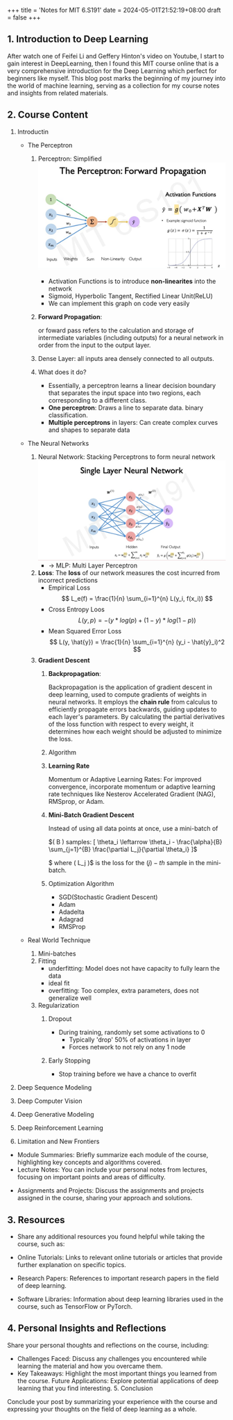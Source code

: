 +++
title = 'Notes for MIT 6.S191'
date = 2024-05-01T21:52:19+08:00
draft = false
+++

## 1. Introduction to Deep Learning

After watch one of Feifei Li and Geffery Hinton's video on Youtube, I start to gain interest in DeepLearning, then I found this MIT course online that is a very comprehensive introduction for the Deep Learning which perfect for beginners like myself. This blog post marks the beginning of my journey into the world of machine learning, serving as a collection for my course notes and insights from related materials.

## 2. Course Content

1. Introductin
    - The Perceptron
        1. Perceptron: Simplified
            ![alt text](/MIT6.S191/perceptron.png)
            * Activation Functions is to introduce **non-linearites** into the network
            * Sigmoid, Hyperbolic Tangent, Rectified Linear Unit(ReLU)
            * We can implement this graph on code very easily
        2. **Forward Propagation**:

            or foward pass refers to the calculation and storage of intermediate variables (including outputs) for a neural network in order from the input to the output layer.

        2. Dense Layer: all inputs area densely connected to all outputs.
        3. What does it do?
            * Essentially, a perceptron learns a linear decision boundary that separates the input space into two regions, each corresponding to a different class.
            * **One perceptron**: Draws a line to separate data. binary classification.
            * **Multiple perceptrons** in layers: Can create complex curves and shapes to separate data

    - The Neural Networks
        1. Neural Network: Stacking Perceptrons to form neural network
            ![alt text](/MIT6.S191/SLNN.png)
            * -> MLP: Multi Layer Perceptron
        2. **Loss**: The **loss** of our network measures the cost incurred from incorrect predictions
            * Empirical Loss
                $$
                L_e(f) = \frac{1}{n} \sum_{i=1}^{n} L(y_i, f(x_i))
                $$
            * Cross Entropy Loos
                $$
                L(y, p) = - (y * log(p) + (1 - y) * log(1 - p))
                $$
            * Mean Squared Error Loss
                $$
                L(y, \hat{y}) = \frac{1}{n} \sum_{i=1}^{n} (y_i - \hat{y}_i)^2
                $$
        3. **Gradient Descent**
            1. **Backpropagation**: 

                Backpropagation is the application of gradient descent in deep learning, used to compute gradients of weights in neural networks. It employs the **chain rule** from calculus to efficiently propagate errors backwards, guiding updates to each layer's parameters. By calculating the partial derivatives of the loss function with respect to every weight, it determines how each weight should be adjusted to minimize the loss.

            4. Algorithm
                
                <!-- **1. Initialize Parameters**: Initialize the model's learnable parameters $ \theta $ (weights and biases) with random values or zeros.

                **2. Forward Propagation**: Compute the predicted output $ \hat{y} $ using the current parameters $ \theta $ and input data $ \hat{y} = f (\theta, x) $ where $ f $ represents the model's activation functions.

                **3. Calculate Loss**: Measure the difference between the predicted output and the true target $ y $ using a loss function $L = L(\hat{y}, y) ]$

                **4. Backward Propagation (Gradient Computation)**: Using the **chain rule**, compute the gradient of the loss function with respect to each parameter $( \theta_i ): [ \frac{\partial L}{\partial \theta_i} ]$

                **4. Update Parameters**: Perform a parameter update using the computed gradients and a learning rate $( \alpha ): [ \theta_i \leftarrow \theta_i - \alpha \cdot \frac{\partial L}{\partial \theta_i} ]$ The learning rate determines the step size at each iteration.

                **5. Iteration**: Repeat steps 2-5 for a fixed number of iterations or until a convergence criterion is met (e.g., reaching a specific loss threshold or a small change in the gradient).  -->

            4. **Learning Rate**

                Momentum or Adaptive Learning Rates: For improved convergence, incorporate momentum or adaptive learning rate techniques like Nesterov Accelerated Gradient (NAG), RMSprop, or Adam.

            4. **Mini-Batch Gradient Descent**

                Instead of using all data points at once, use a mini-batch of 

                $( B ) samples: [ \theta_i \leftarrow \theta_i - \frac{\alpha}{B} \sum_{j=1}^{B} \frac{\partial L_j}{\partial \theta_i} ]$

                $ where ( L_j )$ is the loss for the $( j )-th$ sample in the mini-batch.

            3. Optimization Algorithm
                * SGD(Stochastic Gradient Descent)
                * Adam
                * Adadelta
                * Adagrad
                * RMSProp


        
    - Real World Technique
        1. Mini-batches
        2. Fitting
            * underfitting: Model does not have capacity to fully learn the data
            * ideal fit
            * overfitting: Too complex, extra parameters, does not generalize well
        3. Regularization
            1. Dropout
                * During training, randomly set some activations to 0
                    * Typically 'drop' 50% of activations in layer
                    * Forces network to not rely on any 1 node
            
            2. Early Stopping

                * Stop training before we have a chance to overfit

2. Deep Sequence Modeling
3. Deep Computer Vision
4. Deep Generative Modeling
5. Deep Reinforcement Learning
6. Limitation and New Frontiers

-  Module Summaries: Briefly summarize each module of the course, highlighting key concepts and algorithms covered.
-  Lecture Notes: You can include your personal notes from lectures, focusing on important points and areas of difficulty.
*  Assignments and Projects: Discuss the assignments and projects assigned in the course, sharing your approach and solutions.

## 3. Resources

- Share any additional resources you found helpful while taking the course, such as:

- Online Tutorials: Links to relevant online tutorials or articles that provide further explanation on specific topics.
- Research Papers: References to important research papers in the field of deep learning.
- Software Libraries: Information about deep learning libraries used in the course, such as TensorFlow or PyTorch. 
## 4. Personal Insights and Reflections

Share your personal thoughts and reflections on the course, including:

- Challenges Faced: Discuss any challenges you encountered while learning the material and how you overcame them.
- Key Takeaways: Highlight the most important things you learned from the course.
Future Applications: Explore potential applications of deep learning that you find interesting. 5. Conclusion

Conclude your post by summarizing your experience with the course and expressing your thoughts on the field of deep learning as a whole.

